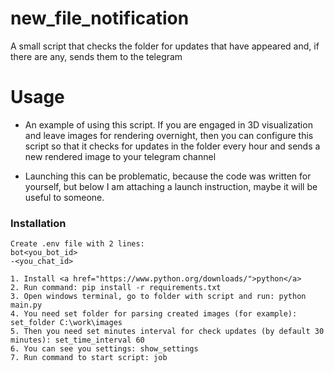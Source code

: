# new_file_notification
A small script that checks the folder for updates that have appeared and, if there are any, sends them to the telegram

# Usage

  - An example of using this script. If you are engaged in 3D visualization and leave images for rendering overnight, then you can 
configure this script so that it checks for updates in the folder every hour and sends a new rendered image to your telegram channel

- Launching this can be problematic, because the code was written for yourself, but below I am attaching a launch instruction, maybe it will be useful to someone.

### Installation

```
Create .env file with 2 lines:
bot<you_bot_id>
-<you_chat_id>
```

```
1. Install <a href="https://www.python.org/downloads/">python</a>
2. Run command: pip install -r requirements.txt
3. Open windows terminal, go to folder with script and run: python main.py
4. You need set folder for parsing created images (for example): set_folder C:\work\images
5. Then you need set minutes interval for check updates (by default 30 minutes): set_time_interval 60
6. You can see you settings: show_settings
7. Run command to start script: job
```
